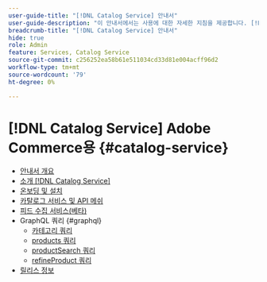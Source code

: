 ```yaml
---
user-guide-title: "[!DNL Catalog Service] 안내서"
user-guide-description: "이 안내서에서는 사용에 대한 자세한 지침을 제공합니다. [!DNL Catalog Service] Adobe Commerce용"
breadcrumb-title: "[!DNL Catalog Service] 안내서"
hide: true
role: Admin
feature: Services, Catalog Service
source-git-commit: c256252ea58b61e511034cd33d81e004acff96d2
workflow-type: tm+mt
source-wordcount: '79'
ht-degree: 0%

---
```


# [!DNL Catalog Service] Adobe Commerce용 {#catalog-service}

- [안내서 개요](guide-overview.md)
- [소개 [!DNL Catalog Service]](overview.md)
- [온보딩 및 설치](installation.md)
- [카탈로그 서비스 및 API 메쉬](mesh.md)
- [피드 수집 서비스(베타)](feed-ingestion.md)
- GraphQL 쿼리 {#graphql}
   - [카테고리 쿼리](https://developer.adobe.com/commerce/webapi/graphql/schema/catalog-service/queries/categories/)
   - [products 쿼리](https://developer.adobe.com/commerce/webapi/graphql/schema/catalog-service/queries/products/)
   - [productSearch 쿼리](https://developer.adobe.com/commerce/webapi/graphql/schema/catalog-service/queries/product-search/)
   - [refineProduct 쿼리](https://developer.adobe.com/commerce/webapi/graphql/schema/catalog-service/queries/refine-product/)
- [릴리스 정보](release-notes.md)
